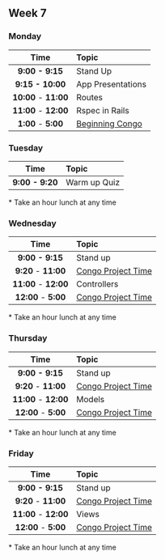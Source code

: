 ## Week 7

### Monday

| Time              | Topic               |
|:-----------------:|:--------------------|
| **9:00 - 9:15**   | Stand Up            |
| **9:15 - 10:00**  | App Presentations   |
| **10:00** - **11:00** | Routes          |
| **11:00** - **12:00** | Rspec in Rails          |
| **1:00** - **5:00** | [Beginning Congo](/congo.md)|


### Tuesday

| Time              | Topic                       |
|:-----------------:|:----------------------------|
| **9:00 - 9:20**   | Warm up Quiz                |



\* Take an hour lunch at any time

### Wednesday

| Time              | Topic               |
|:-----------------:|:--------------------|
| **9:00 - 9:15**   | Stand up            |
| **9:20** - **11:00** | [Congo Project Time](/congo.md)|
| **11:00** - **12:00** |  Controllers         |
| **12:00** - **5:00** | [Congo Project Time](/congo.md)|

\* Take an hour lunch at any time

### Thursday

| Time              | Topic               |
|:-----------------:|:--------------------|
| **9:00 - 9:15**   | Stand up            |
| **9:20** - **11:00** | [Congo Project Time](/congo.md)|
| **11:00** - **12:00** |  Models         |
| **12:00** - **5:00** | [Congo Project Time](/congo.md)|

\* Take an hour lunch at any time

### Friday

| Time              | Topic               |
|:-----------------:|:--------------------|
| **9:00 - 9:15**   | Stand up            |
| **9:20** - **11:00** | [Congo Project Time](/congo.md)|
| **11:00** - **12:00** |  Views         |
| **12:00** - **5:00** | [Congo Project Time](/congo.md)|

\* Take an hour lunch at any time
